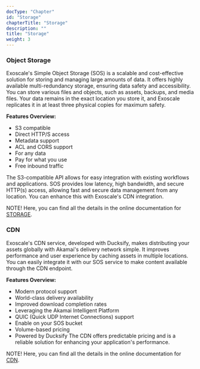 ```yaml
---
docType: "Chapter"
id: "Storage"
chapterTitle: "Storage"
description: ""
title: "Storage"
weight: 3
---
```



### **Object Storage**
Exoscale's Simple Object Storage (SOS) is a scalable and cost-effective solution for storing and managing large amounts of data. It offers highly available multi-redundancy storage, ensuring data safety and accessibility. You can store various files and objects, such as assets, backups, and media files. Your data remains in the exact location you store it, and Exoscale replicates it in at least three physical copies for maximum safety.

**Features Overview:**

- S3 compatible
- Direct HTTP/S access
- Metadata support
- ACL and CORS support
- For any data
- Pay for what you use
- Free inbound traffic

The S3-compatible API allows for easy integration with existing workflows and applications. SOS provides low latency, high bandwidth, and secure HTTP(s) access, allowing fast and secure data management from any location. You can enhance this with Exoscale's CDN integration.

NOTE! Here, you can find all the details in the online documentation for [STORAGE](https://community.exoscale.com/product/storage/).

### **CDN**
Exoscale's CDN service, developed with Ducksify, makes distributing your assets globally with Akamai's delivery network simple. It improves performance and user experience by caching assets in multiple locations. You can easily integrate it with our SOS service to make content available through the CDN endpoint.

**Features Overview:**

- Modern protocol support
- World-class delivery availability
- Improved download completion rates
- Leveraging the Akamai Intelligent Platform
- QUIC (Quick UDP Internet Connections) support
- Enable on your SOS bucket
- Volume-based pricing
- Powered by Ducksify
The CDN offers predictable pricing and is a reliable solution for enhancing your application's performance.

NOTE! Here, you can find all the details in the online documentation for [CDN](https://community.exoscale.com/product/networking/cdn/).